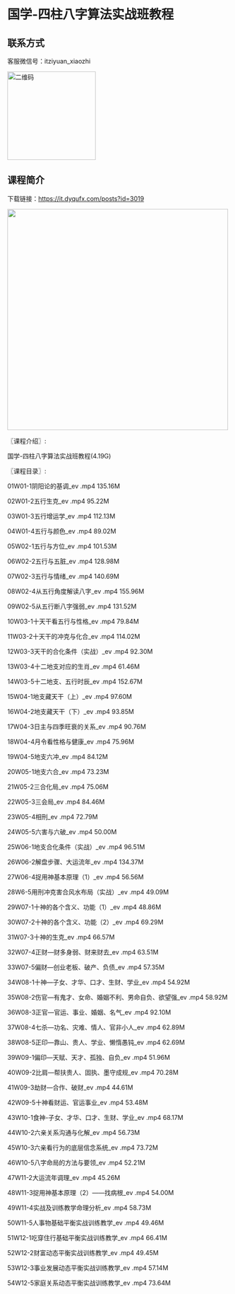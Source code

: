 # 国学-四柱八字算法实战班教程

## 联系方式

客服微信号：itziyuan_xiaozhi

<img src="https://ziyuanyun.oss-cn-guangzhou.aliyuncs.com/common/20240614073449/666b82192834a.jpg" width="200" height="200" alt="二维码">

## 课程简介

下载链接：https://it.dyqufx.com/posts?id=3019

<img src="https://ziyuanyun.oss-cn-guangzhou.aliyuncs.com/yun/20240515184917/6644932d347ba.jpg" width="500" alt="">

  〖课程介绍〗:

 国学-四柱八字算法实战班教程(4.19G)

 〖课程目录〗:

 01W01-1阴阳论的基调_ev .mp4 135.16M

 02W01-2五行生克_ev .mp4 95.22M

 03W01-3五行增运学_ev .mp4 112.13M

 04W01-4五行与颜色_ev .mp4 89.02M

 05W02-1五行与方位_ev .mp4 101.53M

 06W02-2五行与五脏_ev .mp4 128.98M

 07W02-3五行与情绪_ev .mp4 140.69M

 08W02-4从五行角度解读八字_ev .mp4 155.96M

 09W02-5从五行断八字强弱_ev .mp4 131.52M

 10W03-1十天干看五行与性格_ev .mp4 79.84M

 11W03-2十天干的冲克与化合_ev .mp4 114.02M

 12W03-3天干的合化条件（实战）_ev .mp4 92.30M

 13W03-4十二地支对应的生肖_ev .mp4 61.46M

 14W03-5十二地支、五行时辰_ev .mp4 152.67M

 15W04-1地支藏天干（上）_ev .mp4 97.60M

 16W04-2地支藏天干（下）_ev .mp4 93.85M

 17W04-3日主与四季旺衰的关系_ev .mp4 90.76M

 18W04-4月令看性格与健康_ev .mp4 75.96M

 19W04-5地支六冲_ev .mp4 84.12M

 20W05-1地支六合_ev .mp4 73.23M

 21W05-2三合化局_ev .mp4 75.06M

 22W05-3三会局_ev .mp4 84.46M

 23W05-4相刑_ev .mp4 72.79M

 24W05-5六害与六破_ev .mp4 50.00M

 25W06-1地支合化条件（实战）_ev .mp4 96.51M

 26W06-2解盘步骤、大运流年_ev .mp4 134.37M

 27W06-4捉用神基本原理（1）_ev .mp4 56.56M

 28W6-5用刑冲克害合风水布局（实战）_ev .mp4 49.09M

 29W07-1十神的各个含义、功能（1）_ev .mp4 48.86M

 30W07-2十神的各个含义、功能（2）_ev .mp4 69.29M

 31W07-3十神的生克_ev .mp4 66.57M

 32W07-4正财—财多身弱、财来财去_ev .mp4 63.51M

 33W07-5偏财—创业老板、破产、负债_ev .mp4 57.35M

 34W08-1十神—子女、才华、口才、生财、学业_ev .mp4 54.92M

 35W08-2伤官—有鬼才、女命、婚姻不利、男命自负、欲望强_ev .mp4 58.92M

 36W08-3正官—官运、事业、婚姻、名气_ev .mp4 92.10M

 37W08-4七杀—功名、灾难、情人、官非小人_ev .mp4 62.89M

 38W08-5正印—靠山、贵人、学业、懒惰愚钝_ev .mp4 62.69M

 39W09-1偏印—天赋、天才、孤独、自负_ev .mp4 51.96M

 40W09-2比肩—帮扶贵人、固执、墨守成规_ev .mp4 70.28M

 41W09-3劫财—合作、破财_ev .mp4 44.61M

 42W09-5十神看财运、官运事业_ev .mp4 53.48M

 43W10-1食神-子女、才华、口才、生财、学业_ev .mp4 68.17M

 44W10-2六亲关系沟通与化解_ev .mp4 56.73M

 45W10-3六亲看行为的底层信念系统_ev .mp4 73.72M

 46W10-5八字命局的方法与要领_ev .mp4 52.21M

 47W11-2大运流年调理_ev .mp4 45.26M

 48W11-3捉用神基本原理（2）——找病根_ev .mp4 54.00M

 49W11-4实战及训练教学命理分析_ev .mp4 58.73M

 50W11-5人事物基础平衡实战训练教学_ev .mp4 49.46M

 51W12-1吃穿住行基础平衡实战训练教学_ev .mp4 66.41M

 52W12-2财富动态平衡实战训练教学_ev .mp4 49.45M

 53W12-3事业发展动态平衡实战训练教学_ev .mp4 57.14M

 54W12-5家庭关系动态平衡实战训练教学_ev .mp4 73.64M

  